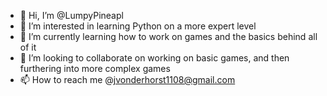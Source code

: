 - 👋 Hi, I’m @LumpyPineapl
- 👀 I’m interested in learning Python on a more expert level
- 🌱 I’m currently learning how to work on games and the basics behind all of it
- 💞️ I’m looking to collaborate on working on basic games, and then furthering into more complex games
- 📫 How to reach me @jvonderhorst1108@gmail.com

<!---
LumpyPineapl/LumpyPineapl is a ✨ special ✨ repository because its `README.md` (this file) appears on your GitHub profile.
You can click the Preview link to take a look at your changes.
--->
